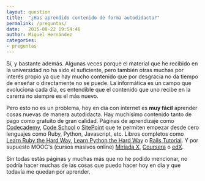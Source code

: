 ```yaml
---
layout: question
title:  "¿Has aprendido contenido de forma autodidacta?"
permalink: /preguntas/
date:   2015-08-22 19:54:46
author: Miguel Hernández
categories:
- preguntas
---
```


Sí, y bastante además. Algunas veces porque el material que he recibido en la universidad no ha sido el suficiente, pero también otras muchas por interés propio ya que hay mucho contenido que por desgracia no da tiempo de enseñar o directamente no se puede. La informática es un campo que evoluciona cada día, es entendible que el contenido que uno recibe en la carerra no siempre es el más nuevo.

Pero esto no es un problema, hoy en día con internet es **muy fácil** aprender cosas nuevas de manera autodidacta. Hay muchísimo contenido tanto de pago como gratuito de gran calidad. Páginas de aprendizaje como [Codecademy](https://www.codecademy.com/), [Code School](https://www.codeschool.com) o [SitePoint](http://www.sitepoint.com/) que te permiten empezar desde cero lenguajes como Ruby, Python, Javascript, etc. Libros completos como [Learn Ruby the Hard Way](http://learnrubythehardway.org/book/), [Learn Python the Hard Way](http://learnpythonthehardway.org/book/) o [Rails Tutorial](https://www.railstutorial.org/book). Y por supuesto MOOC's (cursos masivos online) [Miríada X](https://www.miriadax.net/), [Coursera](https://es.coursera.org/) o [edX](https://www.edx.org/).

Sin todas estás páginas y muchas más que no he podido mencionar, no podría hacer muchas de las cosas que puedo hacer hoy en día y que todavía me quedan por aprender.